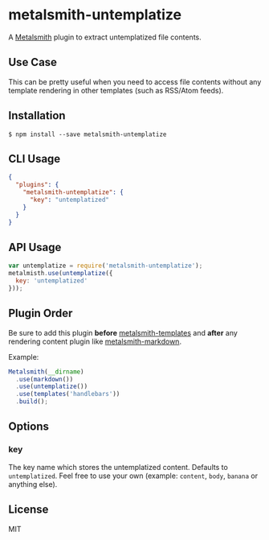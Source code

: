 # metalsmith-untemplatize

A [Metalsmith](http://metalsmith.io) plugin to extract untemplatized file contents.

## Use Case

This can be pretty useful when you need to access file contents without any
template rendering in other templates (such as RSS/Atom feeds).

## Installation

```
$ npm install --save metalsmith-untemplatize
```

## CLI Usage

```json
{
  "plugins": {
    "metalsmith-untemplatize": {
      "key": "untemplatized"
    }
  }
}
```

## API Usage

```js
var untemplatize = require('metalsmith-untemplatize');
metalmisth.use(untemplatize({
  key: 'untemplatized'
}));
```

## Plugin Order

Be sure to add this plugin **before** [metalsmith-templates](https://github.com/segmentio/metalsmith-templates)
and **after** any rendering content plugin like [metalsmith-markdown](https://github.com/segmentio/metalsmith-markdown).

Example:

```js
Metalsmith(__dirname)
  .use(markdown())
  .use(untemplatize())
  .use(templates('handlebars'))
  .build();
```

## Options

### key

The key name which stores the untemplatized content. Defaults to `untemplatized`.
Feel free to use your own (example: `content`, `body`, `banana` or anything else).

## License

MIT

